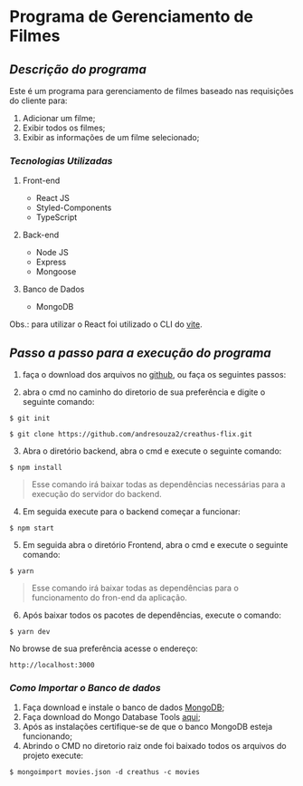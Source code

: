 # Programa de Gerenciamento de Filmes

## _Descrição do programa_

Este é um programa para gerenciamento de filmes baseado nas requisições do cliente para:

1. Adicionar um filme;
2. Exibir todos os filmes;
3. Exibir as informações de um filme selecionado;

### _Tecnologias Utilizadas_

1. Front-end
   - React JS
   - Styled-Components
   - TypeScript

2. Back-end
   - Node JS
   - Express
   - Mongoose

3. Banco de Dados
   - MongoDB

Obs.: para utilizar o React foi utilizado o CLI do [vite](https://vitejs.dev/guide/).

## _Passo a passo para a execução do programa_

1.  faça o download dos arquivos no [github](https://github.com/andresouza2/creathus-flix), ou faça os seguintes passos:
    
2. abra o cmd no caminho do diretorio de sua preferência e digite o seguinte comando:

```
$ git init

$ git clone https://github.com/andresouza2/creathus-flix.git
```

3. Abra o diretório backend, abra o cmd e execute o seguinte comando:
```
$ npm install
```
> Esse comando irá baixar todas as dependências necessárias para a execução do servidor do backend.
4. Em seguida execute para o backend começar a funcionar:

```
$ npm start
```

5. Em seguida abra o diretório Frontend, abra o cmd e execute o seguinte comando:

```
$ yarn
```
> Esse comando irá baixar todas as dependências para o funcionamento do fron-end da aplicação.

6. Após baixar todos os pacotes de dependências, execute o comando:

```
$ yarn dev
```

No browse de sua preferência acesse o endereço:
```
http://localhost:3000
```    

### _Como Importar o Banco de dados_

1. Faça download e instale o banco de dados [MongoDB](https://www.mongodb.com/try/download/community);
2. Faça download do Mongo Database Tools [aqui](https://www.mongodb.com/try/download/database-tools);
3. Após as instalações certifique-se de que o banco MongoDB esteja funcionando;
4. Abrindo o CMD no diretorio raiz onde foi baixado todos os arquivos do projeto execute:
```
$ mongoimport movies.json -d creathus -c movies
```
